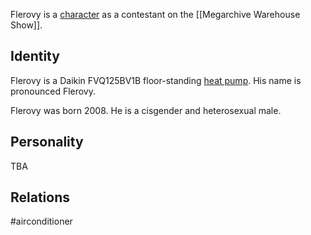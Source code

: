 Flerovy is a [character](Characters) as a contestant on the [[Megarchive Warehouse Show]].

## Identity

Flerovy is a Daikin FVQ125BV1B floor-standing [heat pump](Air%20Conditioners.md). His name is pronounced Flerovy.

Flerovy was born 2008. He is a cisgender and heterosexual male.

## Personality

TBA

## Relations

#airconditioner 
